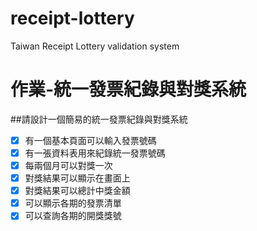 # receipt-lottery
Taiwan Receipt Lottery validation system

# 作業-統一發票紀錄與對獎系統

##請設計一個簡易的統一發票紀錄與對獎系統

- [X] 有一個基本頁面可以輸入發票號碼
- [X] 有一張資料表用來紀錄統一發票號碼
- [X] 每兩個月可以對獎一次
- [X] 對獎結果可以顯示在畫面上
- [X] 對獎結果可以總計中獎金額
- [X] 可以顯示各期的發票清單
- [X] 可以查詢各期的開獎獎號
